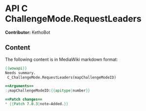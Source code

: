 # API C ChallengeMode.RequestLeaders

**Contributor:** KethoBot

## Content

The following content is in MediaWiki markdown format:

```mediawiki
{{wowapi}}
Needs summary.
 C_ChallengeMode.RequestLeaders(mapChallengeModeID)

==Arguments==
:;mapChallengeModeID:{{apitype|number}}

==Patch changes==
* {{Patch 7.0.3|note=Added.}}
```